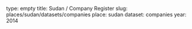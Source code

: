 type: empty
title: Sudan / Company Register
slug: places/sudan/datasets/companies
place: sudan
dataset: companies
year: 2014
